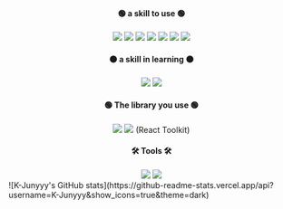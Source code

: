 
<div align="center">
	<h4>🟢 a skill to use 🟢</h4>
	<img src="https://img.shields.io/badge/HTML5-E34F26?style=flat&logo=HTML5&logoColor=white" />
	<img src="https://img.shields.io/badge/CSS3-1572B6?style=flat&logo=CSS3&logoColor=white" />
	<img src="https://img.shields.io/badge/Bootstrap-7952B3?style=flat&logo=Bootstrap&logoColor=white" />
	<img src="https://img.shields.io/badge/Javascript-F7DF1E?style=flat&logo=Javascript&logoColor=white" />
	<img src="https://img.shields.io/badge/jQuery-0769AD?style=flat&logo=jQuery&logoColor=white" />
	<img src="https://img.shields.io/badge/React-61DAFB?style=flat&logo=React&logoColor=white" />
	<img src="https://img.shields.io/badge/Firebase-FFCA28?style=flat&logo=Firebase&logoColor=white" />
	<h4>🟠 a skill in learning 🟠</h4>
	<img src="https://img.shields.io/badge/TypeScript-3178C6?style=flat&logo=TypeScript&logoColor=white" />
	<img src="https://img.shields.io/badge/Nodejs-339933?style=flat&logo=Nodejs&logoColor=white" />
	<h4>🟢 The library you use 🟢</h4>
	<img src="https://img.shields.io/badge/ReactRouter-CA4245?style=flat&logo=ReactRouter&logoColor=white" />
	<img src="https://img.shields.io/badge/Redux-764ABC?style=flat&logo=Redux&logoColor=white" /> (React Toolkit)
	<h4>🛠 Tools 🛠</h4>
	<img src="https://img.shields.io/badge/VisualStudioCode-007ACC?style=flat&logo=VisualStudioCode&logoColor=white" />
	<img src="https://img.shields.io/badge/GitHub-181717?style=flat&logo=GitHub&logoColor=white" />
</div>

<div>
		![K-Junyyy's GitHub stats](https://github-readme-stats.vercel.app/api?username=K-Junyyy&show_icons=true&theme=dark)
</div>

